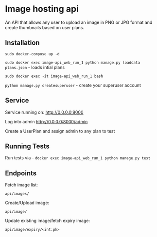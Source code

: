 # Image hosting api
An API that allows any user to upload an image in PNG or JPG format and create thumbnails based on user plans.

## Installation

`sudo docker-compose up -d`

`sudo docker exec image-api_web_run_1 python manage.py loaddata plans.json` - loads intial plans

`sudo docker exec -it image-api_web_run_1 bash`

`python manage.py createsuperuser` - create your superuser account

## Service
Service running on: http://0.0.0.0:8000

Log into admin http://0.0.0.0:8000/admin

Create a UserPlan and assign admin to any plan to test

## Running Tests
Run tests via - `docker exec image-api_web_run_1 python manage.py test`

## Endpoints
Fetch image list:

`api/images/` 

Create/Upload image:

`api/image/`

Update existing image/fetch expiry image:

`api/image/expiry/<int:pk>`

